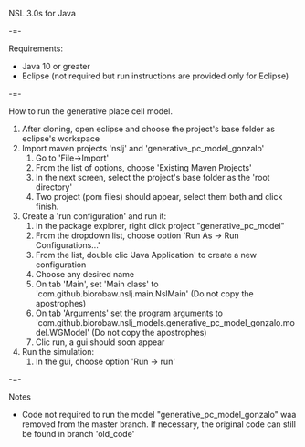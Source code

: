 NSL 3.0s for Java

-=-

Requirements:

- Java 10 or greater
- Eclipse (not required but run instructions are provided only for Eclipse)

-=-

How to run the generative place cell model.

1.  After cloning, open eclipse and choose the project's base folder as eclipse's workspace
2.  Import maven projects 'nslj' and 'generative_pc_model_gonzalo'
	1. Go to 'File->Import'
	2. From the list of options, choose 'Existing Maven Projects'
	3. In the next screen, select the project's base folder as the 'root directory'
	4. Two project (pom files) should appear, select them both and click finish.
3. Create a 'run configuration' and run it:
	1. In the package explorer, right click project "generative_pc_model"
	2. From the dropdown list, choose option 'Run As -> Run Configurations...'
	3. From the list, double clic 'Java Application' to create a new configuration
	4. Choose any desired name
	5. On tab 'Main', set 'Main class' to 'com.github.biorobaw.nslj.main.NslMain' (Do not copy the apostrophes)
	6. On tab 'Arguments' set the program arguments to 'com.github.biorobaw.nslj_models.generative_pc_model_gonzalo.model.WGModel' (Do not copy the apostrophes)
	7. Clic run, a gui should soon appear
4.  Run the simulation:
	1. In the gui, choose option 'Run -> run'

-=-

Notes

* Code not required to run the model "generative_pc_model_gonzalo" waa removed from the master branch. If necessary, the original code can still be found in branch 'old_code'
